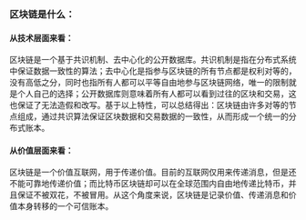 ### 区块链是什么：

#### 从技术层面来看：

区块链是一个基于共识机制、去中心化的公开数据库。共识机制是指在分布式系统中保证数据一致性的算法；去中心化是指参与区块链的所有节点都是权利对等的，没有高低之分，同时也指所有人都可以平等自由地参与区块链网络，唯一的限制就是个人自己的选择；公开数据库则意味着所有人都可以看到过往的区块和交易，这也保证了无法造假和改写。基于以上特性，可以总结得出：区块链由许多对等的节点组成，通过共识算法保证区块数据和交易数据的一致性，从而形成一个统一的分布式账本。

#### 从价值层面来看：

区块链是一个价值互联网，用于传递价值。目前的互联网仅用来传递消息，但是还不能可靠地传递价值；而比特币区块链却可以在全球范围内自由地传递比特币，并且保证不被双花，不被冒用。从这个角度来说，区块链是记录价值、传递消息和价值本身转移的一个可信账本。



